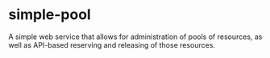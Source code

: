 # simple-pool
A simple web service that allows for administration of pools of resources, as well as API-based reserving and releasing of those resources.
